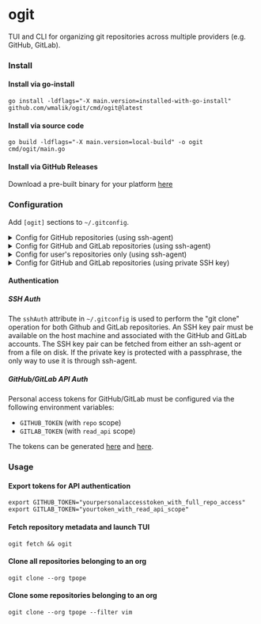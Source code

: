 # ogit

TUI and CLI for organizing git repositories across multiple providers (e.g.
GitHub, GitLab).

### Install

#### Install via go-install

```
go install -ldflags="-X main.version=installed-with-go-install" github.com/wmalik/ogit/cmd/ogit@latest
```

#### Install via source code

```
go build -ldflags="-X main.version=local-build" -o ogit cmd/ogit/main.go
```

#### Install via GitHub Releases

Download a pre-built binary for your platform [here](https://github.com/wmalik/ogit/releases/latest)

### Configuration

Add `[ogit]` sections to `~/.gitconfig`.

<details>
  <summary>Config for GitHub repositories (using ssh-agent)</summary>

```
[ogit]
  storagePath = /absolute/path/on/disk
  fetchUserRepos = false
  sshAuth = ssh-agent
[ogit "github"]
  orgs = tpope, charmbracelet
```
</details>

<details>
  <summary>Config for GitHub and GitLab repositories (using ssh-agent)</summary>

```
[ogit]
  storagePath = /absolute/path/on/disk
  fetchUserRepos = false
  sshAuth = ssh-agent
[ogit "github"]
  orgs = tpope, charmbracelet
[ogit "gitlab"]
  orgs = fdroid
```
</details>

<details>
  <summary>Config for user's repositories only (using ssh-agent)</summary>

```
[ogit]
  storagePath = /absolute/path/on/disk
  fetchUserRepos = true
  sshAuth = ssh-agent
```
</details>

<details>
  <summary>Config for GitHub and GitLab repositories (using private SSH key)</summary>

```
[ogit]
  storagePath = /absolute/path/on/disk
  fetchUserRepos = false
  sshAuth = /absolute/path/to/privatekey
[ogit "github"]
  orgs = tpope
[ogit "gitlab"]
  orgs = fdroid
```
</details>

#### Authentication

##### SSH Auth

The `sshAuth` attribute in `~/.gitconfig` is used to perform the "git clone"
operation for both Github and GitLab repositories.
An SSH key pair must be available on the host machine and associated with the
GitHub and GitLab accounts. The SSH key pair can be fetched from either an
ssh-agent or from a file on disk. If the private key is protected with
a passphrase, the only way to use it is through ssh-agent.

##### GitHub/GitLab API Auth

Personal access tokens for GitHub/GitLab must be configured via the following
environment variables:

* `GITHUB_TOKEN` (with `repo` scope)
* `GITLAB_TOKEN` (with `read_api` scope)

The tokens can be generated [here](https://github.com/settings/tokens/new) and
[here](https://gitlab.com/-/profile/personal_access_tokens).

### Usage

#### Export tokens for API authentication

```
export GITHUB_TOKEN="yourpersonalaccesstoken_with_full_repo_access"
export GITLAB_TOKEN="yourtoken_with_read_api_scope"
```

#### Fetch repository metadata and launch TUI

```
ogit fetch && ogit
```

#### Clone all repositories belonging to an org

```
ogit clone --org tpope
```

#### Clone some repositories belonging to an org

```
ogit clone --org tpope --filter vim
```

